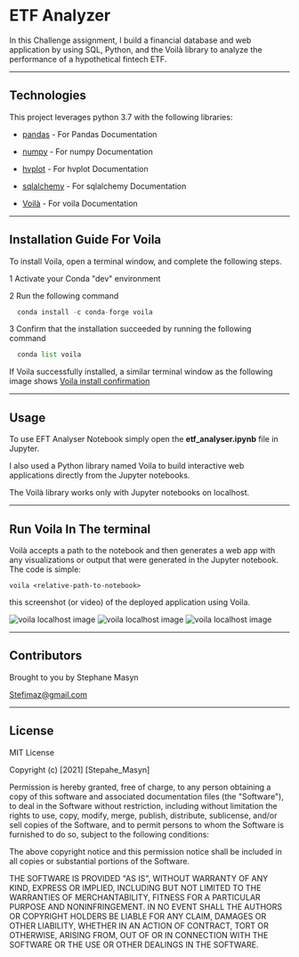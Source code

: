 # ETF Analyzer

In this Challenge assignment, I build a financial database and web application by using SQL, Python, and the Voilà library to analyze the performance of a hypothetical fintech ETF. 

---

## Technologies

This project leverages python 3.7 with the following libraries:


* [pandas](https://pandas.pydata.org/docs/) - For Pandas Documentation

* [numpy](https://numpy.org/doc/) - For numpy Documentation

* [hvplot](https://hvplot.holoviz.org/) - For hvplot Documentation

* [sqlalchemy](https://docs.sqlalchemy.org/en/14/) - For sqlalchemy Documentation

* [Voilà](https://voila.readthedocs.io/en/stable/) - For voila Documentation

---

## Installation Guide For Voila

To install Voila, open a terminal window, and complete the following steps.

1 Activate your Conda "dev" environment

2 Run the following command
```python
  conda install -c conda-forge voila
```

3 Confirm that the installation succeeded by running the following command
```python
  conda list voila
```
If Voila successfully installed, a similar terminal window as the following image shows
 [Voila install confirmation](Images/voila_install_confirm.png)

---

## Usage

To use EFT Analyser Notebook simply open the **etf_analyser.ipynb** file in Jupyter.

I also used a Python library named Voila to build interactive web applications directly from the Jupyter notebooks. 

The Voilà library works only with Jupyter notebooks on localhost.


---

## Run Voila In The terminal

Voilà accepts a path to the notebook and then generates a web app with any visualizations or output that were generated in the Jupyter notebook. The code is simple:
```shell
voila <relative-path-to-notebook>
```

this screenshot (or video) of the deployed application using Voila.

![voila localhost image](Images/voila_screen1.png)
![voila localhost image](Images/voila_screen2.png)
![voila localhost image](Images/voila_screen3.png)

---

## Contributors

Brought to you by Stephane Masyn

Stefimaz@gmail.com

---

## License

MIT License

Copyright (c) [2021] [Stepahe_Masyn]

Permission is hereby granted, free of charge, to any person obtaining a copy
of this software and associated documentation files (the "Software"), to deal
in the Software without restriction, including without limitation the rights
to use, copy, modify, merge, publish, distribute, sublicense, and/or sell
copies of the Software, and to permit persons to whom the Software is
furnished to do so, subject to the following conditions:

The above copyright notice and this permission notice shall be included in all
copies or substantial portions of the Software.

THE SOFTWARE IS PROVIDED "AS IS", WITHOUT WARRANTY OF ANY KIND, EXPRESS OR
IMPLIED, INCLUDING BUT NOT LIMITED TO THE WARRANTIES OF MERCHANTABILITY,
FITNESS FOR A PARTICULAR PURPOSE AND NONINFRINGEMENT. IN NO EVENT SHALL THE
AUTHORS OR COPYRIGHT HOLDERS BE LIABLE FOR ANY CLAIM, DAMAGES OR OTHER
LIABILITY, WHETHER IN AN ACTION OF CONTRACT, TORT OR OTHERWISE, ARISING FROM,
OUT OF OR IN CONNECTION WITH THE SOFTWARE OR THE USE OR OTHER DEALINGS IN THE
SOFTWARE.
